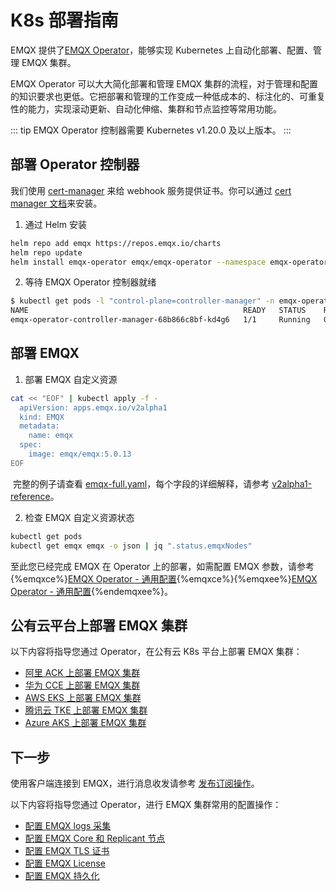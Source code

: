 # K8s 部署指南

EMQX 提供了[EMQX Operator](https://www.emqx.com/zh/emqx-kubernetes-operator)，能够实现 Kubernetes 上自动化部署、配置、管理 EMQX 集群。

EMQX Operator 可以大大简化部署和管理 EMQX 集群的流程，对于管理和配置的知识要求也更低。它把部署和管理的工作变成一种低成本的、标注化的、可重复性的能力，实现滚动更新、自动化伸缩、集群和节点监控等常用功能。

::: tip
EMQX Operator 控制器需要 Kubernetes v1.20.0 及以上版本。
:::

## 部署 Operator 控制器

我们使用 [cert-manager](https://github.com/cert-manager/cert-manager) 来给 webhook 服务提供证书。你可以通过 [cert manager 文档](https://cert-manager.io/docs/installation/)来安装。

1. 通过 Helm 安装

  ```bash
  helm repo add emqx https://repos.emqx.io/charts
  helm repo update
  helm install emqx-operator emqx/emqx-operator --namespace emqx-operator-system --create-namespace
  ```

2. 等待 EMQX Operator 控制器就绪

  ```bash
  $ kubectl get pods -l "control-plane=controller-manager" -n emqx-operator-system
  NAME                                                READY   STATUS    RESTARTS   AGE
  emqx-operator-controller-manager-68b866c8bf-kd4g6   1/1     Running   0          15s
  ```

## 部署 EMQX

1. 部署 EMQX 自定义资源

  ```bash
  cat << "EOF" | kubectl apply -f -
    apiVersion: apps.emqx.io/v2alpha1
    kind: EMQX
    metadata:
      name: emqx
    spec:
      image: emqx/emqx:5.0.13
  EOF
  ```

​	完整的例子请查看 [emqx-full.yaml](https://github.com/emqx/emqx-operator/blob/main/config/samples/emqx/v2alpha1/emqx-full.yaml)，每个字段的详细解释，请参考 [v2alpha1-reference](https://docs.emqx.com/zh/emqx-operator/en_US/reference/v2alpha1-reference.html)。

2. 检查 EMQX 自定义资源状态

  ```bash
  kubectl get pods
  kubectl get emqx emqx -o json | jq ".status.emqxNodes"
  ```

至此您已经完成 EMQX 在 Operator 上的部署，如需配置 EMQX 参数，请参考 {%emqxce%}[EMQX Operator - 通用配置](https://docs.emqx.com/zh/emqx-operator/latest/config/v1beta3/EmqxBroker.html){%emqxce%}{%emqxee%}[EMQX Operator - 通用配置](https://docs.emqx.com/zh/emqx-operator/latest/config/v1beta3/EmqxEnterprise.html){%endemqxee%}。

## 公有云平台上部署 EMQX 集群

以下内容将指导您通过 Operator，在公有云 K8s 平台上部署 EMQX 集群：

- [阿里 ACK 上部署 EMQX 集群](https://docs.emqx.com/zh/emqx-operator/latest/deployment/aliyun-ack-deployment.html)
- [华为 CCE 上部署 EMQX 集群](https://docs.emqx.com/zh/emqx-operator/latest/deployment/cce-deployment.html)
- [AWS EKS 上部署 EMQX 集群](https://docs.emqx.com/zh/emqx-operator/latest/deployment/aws-eks-deployment.html)
- [腾讯云 TKE 上部署 EMQX 集群](https://docs.emqx.com/zh/emqx-operator/latest/deployment/tencent-tke-deployment.html)
- [Azure AKS 上部署 EMQX 集群](https://docs.emqx.com/zh/emqx-operator/latest/deployment/azure-deployment.html)



## 下一步

使用客户端连接到 EMQX，进行消息收发请参考 [发布订阅操作](../messaging/mqtt-publish-and-subscribe.md)。

以下内容将指导您通过 Operator，进行 EMQX 集群常用的配置操作：

- [配置 EMQX logs 采集](https://docs.emqx.com/zh/emqx-operator/latest/tasks/configure-emqx-logs-collection.html)
- [配置 EMQX Core 和 Replicant 节点](https://docs.emqx.com/zh/emqx-operator/latest/tasks/configure-emqx-core-replicant.html)
- [配置 EMQX TLS 证书](https://docs.emqx.com/zh/emqx-operator/latest/tasks/configure-emqx-tls.html)
- [配置 EMQX License](https://docs.emqx.com/zh/emqx-operator/latest/tasks/configure-emqx-license.html)
- [配置 EMQX 持久化](https://docs.emqx.com/zh/emqx-operator/latest/tasks/configure-emqx-persistence.html)
